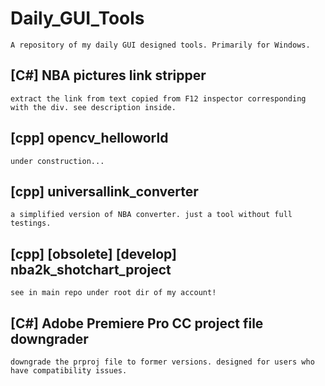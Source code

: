 # Daily_GUI_Tools

	A repository of my daily GUI designed tools. Primarily for Windows.

## [C#] NBA pictures link stripper

	extract the link from text copied from F12 inspector corresponding with the div. see description inside.

## [cpp] opencv_helloworld
	
	under construction...

## [cpp] universallink_converter
	
	a simplified version of NBA converter. just a tool without full testings.

## [cpp] [obsolete] [develop] nba2k_shotchart_project

	see in main repo under root dir of my account!

## [C#] Adobe Premiere Pro CC project file downgrader

	downgrade the prproj file to former versions. designed for users who have compatibility issues.

